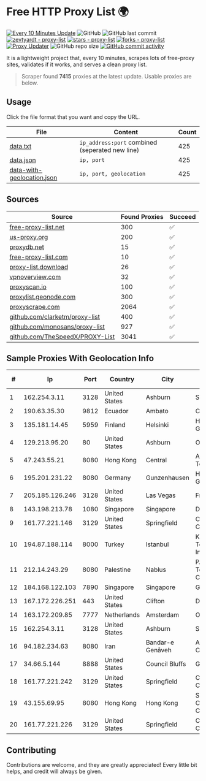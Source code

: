 
# Free HTTP Proxy List 🌍

[![Every 10 Minutes Update](https://github.com/mertguvencli/http-proxy-list/actions/workflows/main.yml/badge.svg?branch=main)](https://github.com/mertguvencli/http-proxy-list/actions/workflows/main.yml)
![GitHub](https://img.shields.io/github/license/mertguvencli/http-proxy-list)
![GitHub last commit](https://img.shields.io/github/last-commit/mertguvencli/http-proxy-list)
[![zevtyardt - proxy-list](https://img.shields.io/static/v1?label=zevtyardt&message=proxy-list&color=blue&logo=github)](https://github.com/zevtyardt/proxy-list "Go to GitHub repo")
[![stars - proxy-list](https://img.shields.io/github/stars/zevtyardt/proxy-list?style=social)](https://github.com/zevtyardt/proxy-list)
[![forks - proxy-list](https://img.shields.io/github/forks/zevtyardt/proxy-list?style=social)](https://github.com/zevtyardt/proxy-list)
[![Proxy Updater](https://github.com/zevtyardt/proxy-list/workflows/Proxy%20Updater/badge.svg)](https://github.com/zevtyardt/proxy-list/actions?query=workflow:"Proxy+Updater")
![GitHub repo size](https://img.shields.io/github/repo-size/zevtyardt/proxy-list)
[![GitHub commit activity](https://img.shields.io/github/commit-activity/m/zevtyardt/proxy-list?logo=commits)](https://github.com/zevtyardt/proxy-list/commits/main)

It is a lightweight project that, every 10 minutes, scrapes lots of free-proxy sites, validates if it works, and serves a clean proxy list.

> Scraper found **7415** proxies at the latest update. Usable proxies are below.

## Usage

Click the file format that you want and copy the URL.

|File|Content|Count|
|----|-------|-----|
|[data.txt](https://raw.githubusercontent.com/mertguvencli/http-proxy-list/main/proxy-list/data.txt)|`ip_address:port` combined (seperated new line)|425|
|[data.json](https://raw.githubusercontent.com/mertguvencli/http-proxy-list/main/proxy-list/data.json)|`ip, port`|425|
|[data-with-geolocation.json](https://raw.githubusercontent.com/mertguvencli/http-proxy-list/main/proxy-list/data-with-geolocation.json)|`ip, port, geolocation`|425|

## Sources

|Source|Found Proxies|Succeed|
|------|-------------|-------|
|[free-proxy-list.net](https://free-proxy-list.net)|300|✅|
|[us-proxy.org](https://www.us-proxy.org)|200|✅|
|[proxydb.net](http://proxydb.net)|15|✅|
|[free-proxy-list.com](https://free-proxy-list.com/?page=&port=&type%5B%5D=http&type%5B%5D=https&up_time=0&search=Search)|10|✅|
|[proxy-list.download](https://www.proxy-list.download/HTTP)|26|✅|
|[vpnoverview.com](https://vpnoverview.com/privacy/anonymous-browsing/free-proxy-servers)|32|✅|
|[proxyscan.io](https://www.proxyscan.io)|100|✅|
|[proxylist.geonode.com](https://proxylist.geonode.com/api/proxy-list?limit=300&page=1&sort_by=lastChecked&sort_type=desc&protocols=http,https)|300|✅|
|[proxyscrape.com](https://api.proxyscrape.com/v2/?request=displayproxies&protocol=http&timeout=10000&country=all&ssl=all&anonymity=all)|2064|✅|
|[github.com/clarketm/proxy-list](https://raw.githubusercontent.com/clarketm/proxy-list/master/proxy-list-raw.txt)|400|✅|
|[github.com/monosans/proxy-list](https://raw.githubusercontent.com/monosans/proxy-list/main/proxies/http.txt)|927|✅|
|[github.com/TheSpeedX/PROXY-List](https://raw.githubusercontent.com/TheSpeedX/PROXY-List/master/http.txt)|3041|✅|


## Sample Proxies With Geolocation Info

|#|Ip|Port|Country|City|Internet Service Provider|
|-|--|----|-------|----|-------------------------|
|1|162.254.3.11|3128|United States|Ashburn|Sneaker Server|
|2|190.63.35.30|9812|Ecuador|Ambato|CONECEL|
|3|135.181.14.45|5959|Finland|Helsinki|Hetzner Online GmbH|
|4|129.213.95.20|80|United States|Ashburn|Oracle Corporation|
|5|47.243.55.21|8080|Hong Kong|Central|Alibaba (US) Technology Co., Ltd.|
|6|195.201.231.22|8080|Germany|Gunzenhausen|Hetzner Online GmbH|
|7|205.185.126.246|3128|United States|Las Vegas|FranTech Solutions|
|8|143.198.213.78|1080|Singapore|Singapore|DigitalOcean, LLC|
|9|161.77.221.146|3129|United States|Springfield|Crocker Communications|
|10|194.87.188.114|8000|Turkey|Istanbul|Kadir Huseyin Tezcan Nosspeed Internet Teknolojileri|
|11|212.14.243.29|8080|Palestine|Nablus|PALTEL (Palestine Telecommunications Co.).|
|12|184.168.122.103|7890|Singapore|Singapore|GoDaddy.com, LLC|
|13|167.172.226.251|443|United States|Clifton|DigitalOcean, LLC|
|14|163.172.209.85|7777|Netherlands|Amsterdam|Online SAS NL|
|15|162.254.3.11|3128|United States|Ashburn|Sneaker Server|
|16|94.182.234.63|8080|Iran|Bandar-e Genāveh|Aria Shatel Company Ltd|
|17|34.66.5.144|8888|United States|Council Bluffs|Google LLC|
|18|161.77.221.242|3129|United States|Springfield|Crocker Communications|
|19|43.155.69.95|8080|Hong Kong|Hong Kong|Shenzhen Tencent Computer Systems Company Limited|
|20|161.77.221.226|3129|United States|Springfield|Crocker Communications|



## Contributing

Contributions are welcome, and they are greatly appreciated! Every
little bit helps, and credit will always be given.

